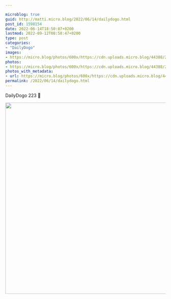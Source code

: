 ```yaml
---

microblog: true
guid: http://matti.micro.blog/2022/06/14/dailydogo.html
post_id: 1598154
date: 2022-06-14T18:50:07+0200
lastmod: 2022-09-12T08:58:47+0200
type: post
categories:
- "DailyDogo"
images:
- https://micro.blog/photos/600x/https://cdn.uploads.micro.blog/44388/2022/332d8d33ef.jpg
photos:
- https://micro.blog/photos/600x/https://cdn.uploads.micro.blog/44388/2022/332d8d33ef.jpg
photos_with_metadata:
- url: https://micro.blog/photos/600x/https://cdn.uploads.micro.blog/44388/2022/332d8d33ef.jpg
permalink: /2022/06/14/dailydogo.html
---
```

DailyDogo 223 🐶

<img src="/media/uploads/2022/332d8d33ef.jpg" width="600" height="600" alt="" />
